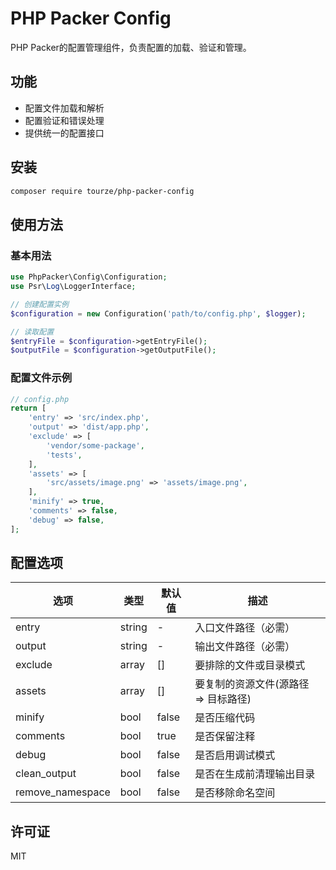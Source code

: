 # PHP Packer Config

PHP Packer的配置管理组件，负责配置的加载、验证和管理。

## 功能

- 配置文件加载和解析
- 配置验证和错误处理
- 提供统一的配置接口

## 安装

```bash
composer require tourze/php-packer-config
```

## 使用方法

### 基本用法

```php
use PhpPacker\Config\Configuration;
use Psr\Log\LoggerInterface;

// 创建配置实例
$configuration = new Configuration('path/to/config.php', $logger);

// 读取配置
$entryFile = $configuration->getEntryFile();
$outputFile = $configuration->getOutputFile();
```

### 配置文件示例

```php
// config.php
return [
    'entry' => 'src/index.php',
    'output' => 'dist/app.php',
    'exclude' => [
        'vendor/some-package',
        'tests',
    ],
    'assets' => [
        'src/assets/image.png' => 'assets/image.png',
    ],
    'minify' => true,
    'comments' => false,
    'debug' => false,
];
```

## 配置选项

| 选项 | 类型 | 默认值 | 描述 |
|------|------|--------|------|
| entry | string | - | 入口文件路径（必需） |
| output | string | - | 输出文件路径（必需） |
| exclude | array | [] | 要排除的文件或目录模式 |
| assets | array | [] | 要复制的资源文件(源路径 => 目标路径) |
| minify | bool | false | 是否压缩代码 |
| comments | bool | true | 是否保留注释 |
| debug | bool | false | 是否启用调试模式 |
| clean_output | bool | false | 是否在生成前清理输出目录 |
| remove_namespace | bool | false | 是否移除命名空间 |

## 许可证

MIT
